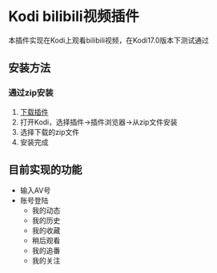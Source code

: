 # Kodi bilibili视频插件
本插件实现在Kodi上观看bilibili视频，在Kodi17.0版本下测试通过
## 安装方法
### 通过zip安装
1. [下载插件](https://github.com/tonyzzz321/plugin.video.bilibili2/archive/master.zip)
1. 打开Kodi，选择插件->插件浏览器->从zip文件安装
1. 选择下载的zip文件
1. 安装完成

## 目前实现的功能
* 输入AV号
* 账号登陆
   * 我的动态
   * 我的历史
   * 我的收藏
   * 稍后观看
   * 我的追番
   * 我的关注
